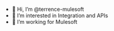 - 👋 Hi, I’m @terrence-mulesoft
- 👀 I’m interested in Integration and APIs
- 🌱 I’m working for Mulesoft  

<!---
terrence-mulesoft/terrence-mulesoft is a ✨ special ✨ repository because its `README.md` (this file) appears on your GitHub profile.
You can click the Preview link to take a look at your changes.
--->
